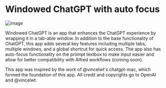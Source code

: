 # Windowed ChatGPT with auto focus

![image](https://user-images.githubusercontent.com/64414639/236674486-be72616e-66f7-4a50-b285-ec0dc7775109.png)

Windowed ChatGPT is an app that enhances the ChatGPT experience by wrapping it in a tab-able window. In addition to the base functionality of ChatGPT, this app adds several key features including multiple tabs, multiple windows, and a global shortcut for quick access. The app also has auto-focus functionality on the prompt textbox to make input easier and allow for better compatibility with Alfred workflows (coming soon).

This app was inspired by the work of @vincelwt's chatgpt-mac, which formed the foundation of this app. All credit and copyrights go to OpenAI and @vincelwt.
